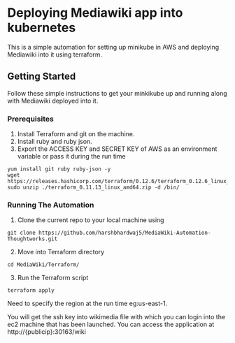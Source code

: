# Deploying Mediawiki app into kubernetes
This is a simple automation for setting up minikube in AWS and deploying Mediawiki into it using terraform. 

## Getting Started

Follow these simple instructions to get your minkikube up and running along with Mediawiki deployed into it.

### Prerequisites
1. Install Terraform and git on the machine.
2. Install ruby and ruby json.
3. Export the ACCESS KEY and SECRET KEY of AWS as an environment variable or pass it during the run time
```
yum install git ruby ruby-json -y
wget https://releases.hashicorp.com/terraform/0.12.6/terraform_0.12.6_linux_amd64.zip
sudo unzip ./terraform_0.11.13_linux_amd64.zip -d /bin/

```


### Running The Automation

1. Clone the current repo to your local machine using 

```
git clone https://github.com/harshbhardwaj5/MediaWiki-Automation-Thoughtworks.git

```
2. Move into Terraform directory

```
cd MediaWiki/Terraform/

```

3. Run the Terraform script

```
terraform apply

```
Need to specify the region at the run time eg:us-east-1.

You will get the ssh key into wikimedia file with which you can login into the ec2 machine that has been launched. You can access the application at http://{publicip}:30163/wiki
